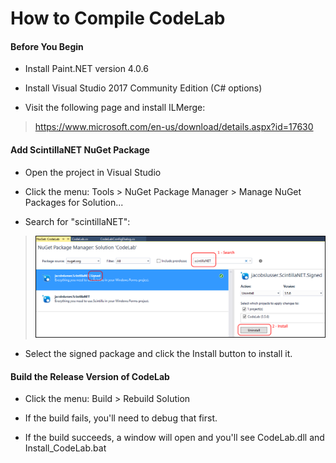 # How to Compile CodeLab

#### Before You Begin

- Install Paint.NET version 4.0.6

- Install Visual Studio 2017 Community Edition (C# options)

- Visit the following page and install ILMerge:

> https://www.microsoft.com/en-us/download/details.aspx?id=17630

#### Add ScintillaNET NuGet Package

- Open the project in Visual Studio

- Click the menu: Tools > NuGet Package Manager > Manage NuGet Packages for Solution...

- Search for "scintillaNET":

> ![Image of NuGet Package Manager](/CONTRIBUTING.png)

- Select the signed package and click the Install button to install it.

#### Build the Release Version of CodeLab

- Click the menu: Build > Rebuild Solution

- If the build fails, you'll need to debug that first.

- If the build succeeds, a window will open and you'll see CodeLab.dll and Install_CodeLab.bat
